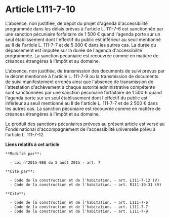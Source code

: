 # Article L111-7-10

L'absence, non justifiée, de dépôt du projet d'agenda d'accessibilité programmée dans les délais prévus à l'article L.
111-7-6 est sanctionnée par une sanction pécuniaire forfaitaire de 1 500 € quand l'agenda porte sur un seul établissement
dont l'effectif du public est inférieur au seuil mentionné au II de l'article L. 111-7-7 et de 5 000 € dans les autres cas.
La durée du dépassement est imputée sur la durée de l'agenda d'accessibilité programmée. La sanction pécuniaire est recouvrée
comme en matière de créances étrangères à l'impôt et au domaine. 

L'absence, non justifiée, de transmission des documents de suivi prévus par le décret mentionné à l'article L. 111-7-9 ou la
transmission de documents de suivi manifestement erronés ainsi que l'absence de transmission de l'attestation d'achèvement à
chaque autorité administrative compétente sont sanctionnées par une sanction pécuniaire forfaitaire de 1 500 € quand l'agenda
porte sur un seul établissement dont l'effectif du public est inférieur au seuil mentionné au II de l'article L. 111-7-7 et
de 2 500 € dans les autres cas. La sanction pécuniaire est recouvrée comme en matière de créances étrangères à l'impôt et au
domaine. 

Le produit des sanctions pécuniaires prévues au présent article est versé au Fonds national d'accompagnement de
l'accessibilité universelle prévu à l'article L. 111-7-12.

**Liens relatifs à cet article**

	**Modifié par**:

	  - Loi n°2015-988 du 5 août 2015 - art. 7

	**Cité par**:

	  - Code de la construction et de l'habitation. - art. L111-7-12 (V)
	  - Code de la construction et de l'habitation. - art. R111-19-31 (V)

	**Cite**:

	  - Code de la construction et de l'habitation. - art. L111-7-6
	  - Code de la construction et de l'habitation. - art. L111-7-7
	  - Code de la construction et de l'habitation. - art. L111-7-9
